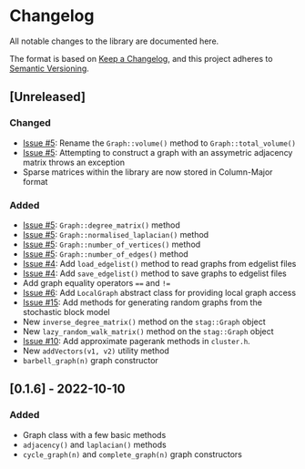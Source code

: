 # Changelog
All notable changes to the library are documented here.

The format is based on [Keep a Changelog](https://keepachangelog.com/en/1.0.0/),
and this project adheres to [Semantic Versioning](https://semver.org/spec/v2.0.0.html).

## [Unreleased]
### Changed
- [Issue #5](https://github.com/pmacg/stag/issues/5): Rename the `Graph::volume()` method to `Graph::total_volume()`
- [Issue #5](https://github.com/pmacg/stag/issues/5): Attempting to construct a graph with an assymetric adjacency matrix
throws an exception
- Sparse matrices within the library are now stored in Column-Major format

### Added
- [Issue #5](https://github.com/pmacg/stag/issues/5): `Graph::degree_matrix()` method
- [Issue #5](https://github.com/pmacg/stag/issues/5): `Graph::normalised_laplacian()` method
- [Issue #5](https://github.com/pmacg/stag/issues/5): `Graph::number_of_vertices()` method
- [Issue #5](https://github.com/pmacg/stag/issues/5): `Graph::number_of_edges()` method
- [Issue #4](https://github.com/pmacg/stag/issues/4): Add `load_edgelist()` method to read graphs from edgelist files
- [Issue #4](https://github.com/pmacg/stag/issues/4): Add `save_edgelist()` method to save graphs to edgelist files
- Add graph equality operators `==` and `!=`
- [Issue #6](https://github.com/pmacg/stag/issues/6): Add `LocalGraph` abstract class for providing local graph access
- [Issue #15](https://github.com/pmacg/stag/issues/15): Add methods for generating random graphs from the stochastic
block model
- New `inverse_degree_matrix()` method on the `stag::Graph` object
- New `lazy_random_walk_matrix()` method on the `stag::Graph` object
- [Issue #10](https://github.com/pmacg/stag/issues/10): Add approximate pagerank methods in `cluster.h`.
- New `addVectors(v1, v2)` utility method
- `barbell_graph(n)` graph constructor

## [0.1.6] - 2022-10-10
### Added
- Graph class with a few basic methods
- `adjacency()` and `laplacian()` methods
- `cycle_graph(n)` and `complete_graph(n)` graph constructors